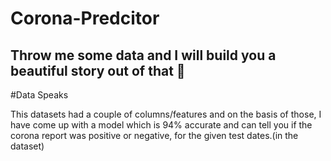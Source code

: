 # Corona-Predcitor


## Throw me some data and I will build you a beautiful story out of that :see_no_evil:

#Data Speaks 

This datasets had a couple of columns/features and on the basis of those, I have come up with a model which is 94% accurate and can tell you if the corona report was positive or negative, for the given test dates.(in the dataset)


